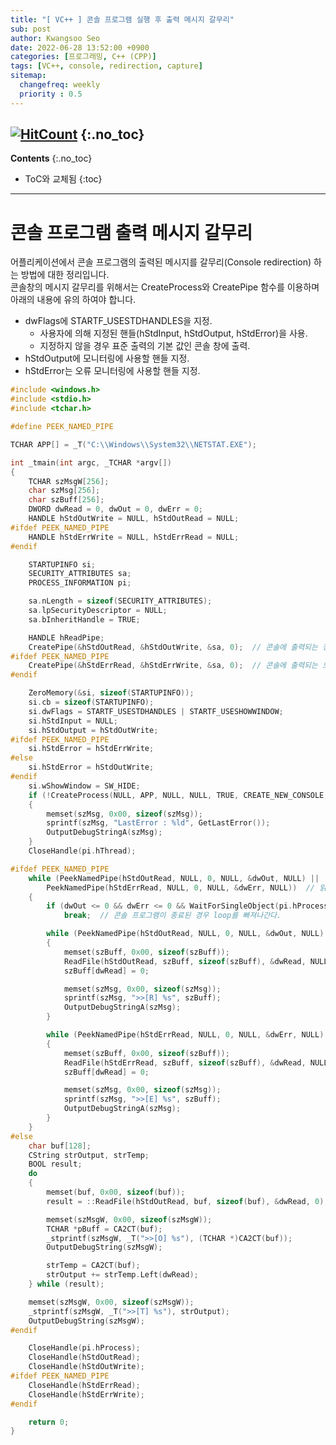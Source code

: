 ```yaml
---
title: "[ VC++ ] 콘솔 프로그램 실행 후 출력 메시지 갈무리" 
sub: post
author: Kwangsoo Seo
date: 2022-06-28 13:52:00 +0900
categories: [프로그래밍, C++ (CPP)]
tags: [VC++, console, redirection, capture]
sitemap:
  changefreq: weekly
  priority : 0.5
---
```

[![HitCount](https://hits.dwyl.com/MonosLab/post1.svg?style=flat-square&show=unique)](http://hits.dwyl.com/MonosLab/post1)
{:.no_toc}
---
**Contents**
{:.no_toc}

* ToC와 교체됨
{:toc}  

---
# **콘솔 프로그램 출력 메시지 갈무리**  
어플리케이션에서 콘솔 프로그램의 출력된 메시지를 갈무리(Console redirection) 하는 방법에 대한 정리입니다.   
콘솔창의 메시지 갈무리를 위해서는 CreateProcess와 CreatePipe 함수를 이용하며 아래의 내용에 유의 하여야 합니다.
* dwFlags에 STARTF_USESTDHANDLES을 지정. 
   - 사용자에 의해 지정된 핸들(hStdInput, hStdOutput, hStdError)을 사용.
   - 지정하지 않을 경우 표준 출력의 기본 값인 콘솔 창에 출력.
* hStdOutput에 모니터링에 사용할 핸들 지정.
* hStdError는 오류 모니터링에 사용할 핸들 지정.


```cpp
#include <windows.h>
#include <stdio.h>
#include <tchar.h>

#define PEEK_NAMED_PIPE

TCHAR APP[] = _T("C:\\Windows\\System32\\NETSTAT.EXE");

int _tmain(int argc, _TCHAR *argv[]) 
{
	TCHAR szMsgW[256];
	char szMsg[256];
	char szBuff[256];
	DWORD dwRead = 0, dwOut = 0, dwErr = 0;
	HANDLE hStdOutWrite = NULL, hStdOutRead = NULL;
#ifdef PEEK_NAMED_PIPE
	HANDLE hStdErrWrite = NULL, hStdErrRead = NULL;
#endif

	STARTUPINFO si;
	SECURITY_ATTRIBUTES sa;
	PROCESS_INFORMATION pi;

	sa.nLength = sizeof(SECURITY_ATTRIBUTES);
	sa.lpSecurityDescriptor = NULL;
	sa.bInheritHandle = TRUE;

	HANDLE hReadPipe;
	CreatePipe(&hStdOutRead, &hStdOutWrite, &sa, 0);  // 콘솔에 출력되는 정보와 연결할 파이프 생성
#ifdef PEEK_NAMED_PIPE
	CreatePipe(&hStdErrRead, &hStdErrWrite, &sa, 0);  // 콘솔에 출력되는 오류와 연결할 파이프 생성
#endif

	ZeroMemory(&si, sizeof(STARTUPINFO));
	si.cb = sizeof(STARTUPINFO);
	si.dwFlags = STARTF_USESTDHANDLES | STARTF_USESHOWWINDOW;
	si.hStdInput = NULL;
	si.hStdOutput = hStdOutWrite;
#ifdef PEEK_NAMED_PIPE
	si.hStdError = hStdErrWrite;
#else
	si.hStdError = hStdOutWrite;
#endif
	si.wShowWindow = SW_HIDE;
	if (!CreateProcess(NULL, APP, NULL, NULL, TRUE, CREATE_NEW_CONSOLE, NULL, NULL, &si, &pi))
	{
		memset(szMsg, 0x00, sizeof(szMsg));
		sprintf(szMsg, "LastError : %ld", GetLastError());
		OutputDebugStringA(szMsg);
	}
	CloseHandle(pi.hThread);

#ifdef PEEK_NAMED_PIPE
	while (PeekNamedPipe(hStdOutRead, NULL, 0, NULL, &dwOut, NULL) ||
		PeekNamedPipe(hStdErrRead, NULL, 0, NULL, &dwErr, NULL))  // 읽을 데이터가 있는지 체크
	{
		if (dwOut <= 0 && dwErr <= 0 && WaitForSingleObject(pi.hProcess, 0) != WAIT_TIMEOUT)
			break;  // 콘솔 프로그램이 종료된 경우 loop를 빠져나간다.

		while (PeekNamedPipe(hStdOutRead, NULL, 0, NULL, &dwOut, NULL) && dwOut > 0)
		{
			memset(szBuff, 0x00, sizeof(szBuff));
			ReadFile(hStdOutRead, szBuff, sizeof(szBuff), &dwRead, NULL);
			szBuff[dwRead] = 0;

			memset(szMsg, 0x00, sizeof(szMsg));
			sprintf(szMsg, ">>[R] %s", szBuff);
			OutputDebugStringA(szMsg);
		}

		while (PeekNamedPipe(hStdErrRead, NULL, 0, NULL, &dwErr, NULL) && dwErr > 0)
		{
			memset(szBuff, 0x00, sizeof(szBuff));
			ReadFile(hStdErrRead, szBuff, sizeof(szBuff), &dwRead, NULL);
			szBuff[dwRead] = 0;

			memset(szMsg, 0x00, sizeof(szMsg));
			sprintf(szMsg, ">>[E] %s", szBuff);
			OutputDebugStringA(szMsg);
		}
	}
#else
	char buf[128];
	CString strOutput, strTemp;
	BOOL result;
	do
	{
		memset(buf, 0x00, sizeof(buf));
		result = ::ReadFile(hStdOutRead, buf, sizeof(buf), &dwRead, 0);

		memset(szMsgW, 0x00, sizeof(szMsgW));
		TCHAR *pBuff = CA2CT(buf);
		_stprintf(szMsgW, _T(">>[O] %s"), (TCHAR *)CA2CT(buf));
		OutputDebugString(szMsgW);

		strTemp = CA2CT(buf);
		strOutput += strTemp.Left(dwRead);
	} while (result);

	memset(szMsgW, 0x00, sizeof(szMsgW));
	_stprintf(szMsgW, _T(">>[T] %s"), strOutput);
	OutputDebugString(szMsgW);
#endif

	CloseHandle(pi.hProcess);
	CloseHandle(hStdOutRead);
	CloseHandle(hStdOutWrite);
#ifdef PEEK_NAMED_PIPE
	CloseHandle(hStdErrRead);
	CloseHandle(hStdErrWrite);
#endif

	return 0;
}
```
